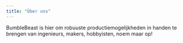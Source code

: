 ```yaml
---
title: "Über uns"
---
```


BumbleBeast is hier om robuuste productiemogelijkheden in handen te brengen van ingenieurs, makers, hobbyisten, noem maar op!

<!--more-->
